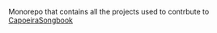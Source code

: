 Monorepo that contains all the projects used to contrbute to [CapoeiraSongbook](https://github.com/CortinaCapoeira/CapoeiraSongbook)
